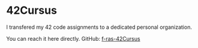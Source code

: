 # 42Cursus

I transfered my 42 code assignments to a dedicated personal organization.

You can reach it here directly. GitHub: [f-ras-42Cursus](https://github.com/f-ras-42Cursus "My Personal Organization")
